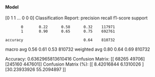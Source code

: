 #### Model
[0 1 1 ... 0 0 0]
Classification Report:
              precision    recall  f1-score   support

           0       0.22      0.58      0.32    117971
           1       0.90      0.65      0.75    692761

    accuracy                           0.64    810732
   macro avg       0.56      0.61      0.53    810732
weighted avg       0.80      0.64      0.69    810732

Accuracy: 0.6362965813610416
Confusion Matrix:
[[ 68265  49706]
 [245160 447601]]
Confusion Matrix (%):
[[ 8.42016844  6.1310026 ]
 [30.23933926 55.2094897 ]]
